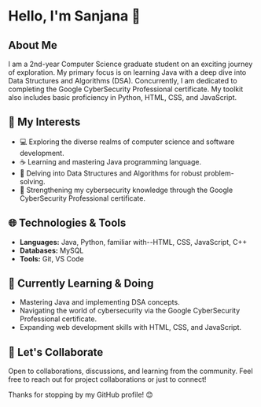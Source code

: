 # Hello, I'm Sanjana 👋

## About Me
I am a 2nd-year Computer Science graduate student on an exciting journey of exploration. My primary focus is on learning Java with a deep dive into Data Structures and Algorithms (DSA). Concurrently, I am dedicated to completing the Google CyberSecurity Professional certificate. My toolkit also includes basic proficiency in Python, HTML, CSS, and JavaScript.

## 🚀 My Interests
- 💻 Exploring the diverse realms of computer science and software development.
- ☕ Learning and mastering Java programming language.
- 🧠 Delving into Data Structures and Algorithms for robust problem-solving.
- 🔐 Strengthening my cybersecurity knowledge through the Google CyberSecurity Professional certificate.

## 🌐 Technologies & Tools
- **Languages:** Java, Python, familiar with--HTML, CSS, JavaScript, C++
- **Databases:** MySQL 
- **Tools:** Git, VS Code

## 🌱 Currently Learning & Doing
- Mastering Java and implementing DSA concepts.
- Navigating the world of cybersecurity via the Google CyberSecurity Professional certificate.
- Expanding web development skills with HTML, CSS, and JavaScript.

## 🤝 Let's Collaborate
Open to collaborations, discussions, and learning from the community. Feel free to reach out for project collaborations or just to connect!


Thanks for stopping by my GitHub profile! 😊


<!---
sanjleviosa/sanjleviosa is a ✨ special ✨ repository because its `README.md` (this file) appears on your GitHub profile.
You can click the Preview link to take a look at your changes.
--->
